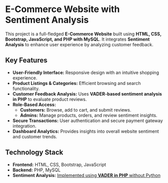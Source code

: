 # **E-Commerce Website with Sentiment Analysis**  

This project is a full-fledged **E-Commerce Website** built using **HTML, CSS, Bootstrap, JavaScript, and PHP with MySQL**. It integrates **Sentiment Analysis** to enhance user experience by analyzing customer feedback.  

## **Key Features**  
- **User-Friendly Interface:** Responsive design with an intuitive shopping experience.  
- **Product Listings & Categories:** Efficient browsing and search functionality.  
- **Customer Feedback Analysis:** Uses **VADER-based sentiment analysis in PHP** to evaluate product reviews.  
- **Role-Based Access:**  
  - **Customers:** Browse, add to cart, and submit reviews.  
  - **Admins:** Manage products, orders, and review sentiment insights.  
- **Secure Transactions:** User authentication and secure payment gateway integration.  
- **Dashboard Analytics:** Provides insights into overall website sentiment and customer trends.  

## **Technology Stack**  
- **Frontend:** HTML, CSS, Bootstrap, JavaScript  
- **Backend:** PHP, MySQL  
- **Sentiment Analysis:** [Implemented using **VADER in PHP** without Python  ](https://github.com/davmixcool/php-sentiment-analyzer.git)
